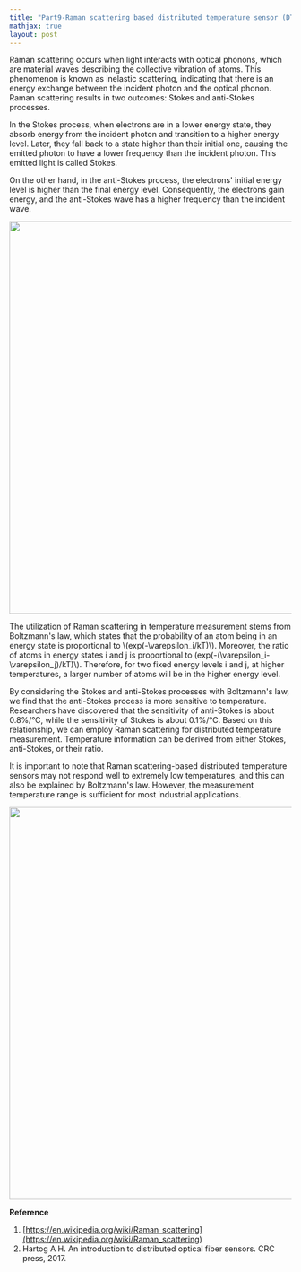 ```yaml
---
title: "Part9-Raman scattering based distributed temperature sensor (DTS)"
mathjax: true
layout: post
---
```

Raman scattering occurs when light interacts with optical phonons, which are material waves describing the collective vibration of atoms. This phenomenon is known as inelastic scattering, indicating that there is an energy exchange between the incident photon and the optical phonon. Raman scattering results in two outcomes: Stokes and anti-Stokes processes.

In the Stokes process, when electrons are in a lower energy state, they absorb energy from the incident photon and transition to a higher energy level. Later, they fall back to a state higher than their initial one, causing the emitted photon to have a lower frequency than the incident photon. This emitted light is called Stokes.

On the other hand, in the anti-Stokes process, the electrons' initial energy level is higher than the final energy level. Consequently, the electrons gain energy, and the anti-Stokes wave has a higher frequency than the incident wave.

<div align="center">
<a href="url"><img src="https://raw.githubusercontent.com/haleywuhuan/profile/master/assets/blog9_fig1.jpg" align="center" width="700"></a>
</div>

The utilization of Raman scattering in temperature measurement stems from Boltzmann's law, which states that the probability of an atom being in an energy state is proportional to \\(exp(-\varepsilon_i/kT)\\). Moreover, the ratio of atoms in energy states i and j is proportional to (exp(-(\varepsilon_i-\varepsilon_j)/kT)\\). Therefore, for two fixed energy levels i and j, at higher temperatures, a larger number of atoms will be in the higher energy level.

By considering the Stokes and anti-Stokes processes with Boltzmann's law, we find that the anti-Stokes process is more sensitive to temperature. Researchers have discovered that the sensitivity of anti-Stokes is about 0.8%/&deg;C, while the sensitivity of Stokes is about 0.1%/&deg;C. Based on this relationship, we can employ Raman scattering for distributed temperature measurement. Temperature information can be derived from either Stokes, anti-Stokes, or their ratio.

It is important to note that Raman scattering-based distributed temperature sensors may not respond well to extremely low temperatures, and this can also be explained by Boltzmann's law. However, the measurement temperature range is sufficient for most industrial applications.

<div align="center">
<a href="url"><img src="https://raw.githubusercontent.com/haleywuhuan/profile/master/assets/blog9_fig2.jpg" align="center" width="700"></a>
</div>

**Reference**
1. [https://en.wikipedia.org/wiki/Raman_scattering](https://en.wikipedia.org/wiki/Raman_scattering)
2. Hartog A H. An introduction to distributed optical fiber sensors. CRC press, 2017.


